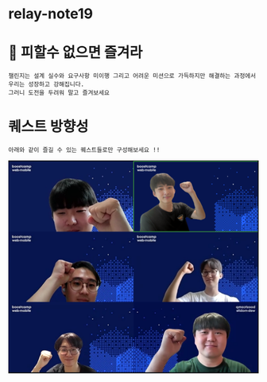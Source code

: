 # relay-note19

# 🫠 피할수 없으면 즐겨라

```
챌린지는 설계 실수와 요구사항 미이행 그리고 어려운 미션으로 가득하지만 해결하는 과정에서 우리는 성장하고 강해집니다.
그러니 도전을 두려워 말고 즐겨보세요
```

# 퀘스트 방향성

```
아래와 같이 즐길 수 있는 퀘스트들로만 구성해보세요 !!
```

![alt text](image-1.png)
